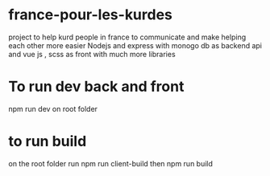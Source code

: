 # france-pour-les-kurdes


project to help kurd people in france  to communicate and make helping each other more easier 
Nodejs and express with monogo db  as backend api and vue js , scss as front with much more libraries



# To run dev back and front 

npm run dev on root folder

# to run build 

on the root folder run npm run client-build then npm run build